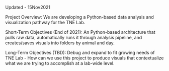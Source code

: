 Updated - 15Nov2021

Project Overview: We are developing a Python-based data analysis and visualization pathway for the TNE Lab.

Short-Term Objectives (End of 2021): An Python-based architecture that pulls raw data, automatically runs it through analysis pipeline, and creates/saves visuals into folders by animal and day.

Long-Term Objectives (TBD): Debug and expand to fit growing needs of TNE Lab - How can we use this project to produce visuals that contextualize what we are trying to accomplish at a lab-wide level.
